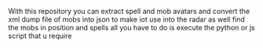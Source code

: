 With this repository you can extract spell and mob avatars and convert the xml dump file of mobs into json to make iot use into the radar as well find the mobs in position and spells
all you have to do is execute the python or js script that u require
